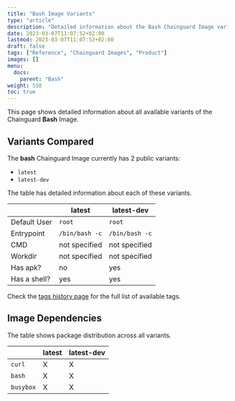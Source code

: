 ```yaml
---
title: "Bash Image Variants"
type: "article"
description: "Detailed information about the Bash Chainguard Image variants"
date: 2023-03-07T11:07:52+02:00
lastmod: 2023-03-07T11:07:52+02:00
draft: false
tags: ["Reference", "Chainguard Images", "Product"]
images: []
menu:
  docs:
    parent: "Bash"
weight: 550
toc: true
---
```


This page shows detailed information about all available variants of the Chainguard **Bash** Image.

## Variants Compared
The **bash** Chainguard Image currently has 2 public variants: 

- `latest`
- `latest-dev`

The table has detailed information about each of these variants.

|              | latest         | latest-dev     |
|--------------|----------------|----------------|
| Default User | `root`         | `root`         |
| Entrypoint   | `/bin/bash -c` | `/bin/bash -c` |
| CMD          | not specified  | not specified  |
| Workdir      | not specified  | not specified  |
| Has apk?     | no             | yes            |
| Has a shell? | yes            | yes            |

Check the [tags history page](/chainguard/chainguard-images/reference/bash/tags_history/) for the full list of available tags.
## Image Dependencies
The table shows package distribution across all variants.

|           | latest | latest-dev |
|-----------|--------|------------|
| `curl`    | X      | X          |
| `bash`    | X      | X          |
| `busybox` | X      | X          |
